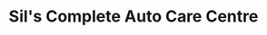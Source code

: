 ---
title: "Sil's Complete Auto Care Centre"
url: /oakville/sils-complete-auto-care-centre/
shop: Autowerkstatt
---